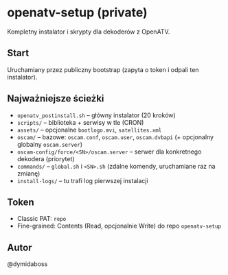 # openatv-setup (private)
Kompletny instalator i skrypty dla dekoderów z OpenATV.

## Start
Uruchamiany przez publiczny bootstrap (zapyta o token i odpali ten instalator).

## Najważniejsze ścieżki
- `openatv_postinstall.sh` – główny instalator (20 kroków)
- `scripts/` – biblioteka + serwisy w tle (CRON)
- `assets/` – opcjonalne `bootlogo.mvi`, `satellites.xml`
- `oscam/` – bazowe: `oscam.conf`, `oscam.user`, `oscam.dvbapi` (+ opcjonalny globalny `oscam.server`)
- `oscam-config/force/<SN>/oscam.server` – serwer dla konkretnego dekodera (priorytet)
- `commands/` – `global.sh` i `<SN>.sh` (zdalne komendy, uruchamiane raz na zmianę)
- `install-logs/` – tu trafi log pierwszej instalacji

## Token
- Classic PAT: `repo`
- Fine-grained: Contents (Read, opcjonalnie Write) do repo `openatv-setup`

## Autor
@dymidaboss
